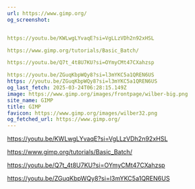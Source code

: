 ```yaml
---
url: https://www.gimp.org/
og_screenshot: 


https://youtu.be/KWLwgLYvaqE?si=VgLLzVDh2n92xHSL

https://www.gimp.org/tutorials/Basic_Batch/

https://youtu.be/Q7t_4t8U7KU?si=OYmyCMt47CXahzsp

https://youtu.be/ZGuqKbpWQy8?si=l3mYKC5a1QREN6US
https: //youtu.be/ZGuqKbpWQy8?si=l3mYKC5a1QREN6US
og_last_fetch: 2025-03-24T06:28:15.149Z
image: https://www.gimp.org/images/frontpage/wilber-big.png
site_name: GIMP
title: GIMP
favicon: https://www.gimp.org/images/wilber32.png
og_fetched_url: https://www.gimp.org/
---
```




https://youtu.be/KWLwgLYvaqE?si=VgLLzVDh2n92xHSL

https://www.gimp.org/tutorials/Basic_Batch/

https://youtu.be/Q7t_4t8U7KU?si=OYmyCMt47CXahzsp

https://youtu.be/ZGuqKbpWQy8?si=l3mYKC5a1QREN6US